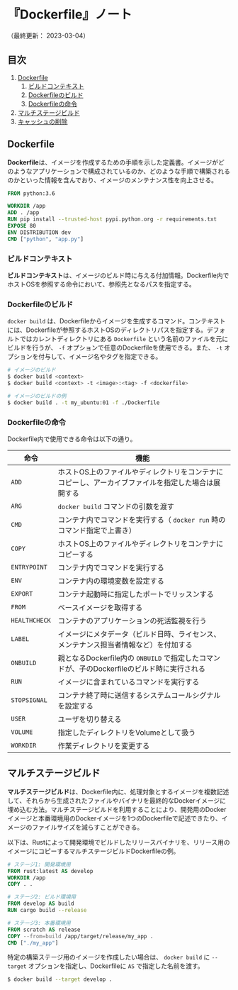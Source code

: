 # 『Dockerfile』ノート

（最終更新： 2023-03-04）


## 目次

1. [Dockerfile](#dockerfile)
	1. [ビルドコンテキスト](#ビルドコンテキスト)
	1. [Dockerfileのビルド](#dockerfileのビルド)
	1. [Dockerfileの命令](#dockerfileの命令)
1. [マルチステージビルド](#マルチステージビルド)
1. [キャッシュの削除](#キャッシュの削除)


## Dockerfile

**Dockerfile**は、イメージを作成するための手順を示した定義書。イメージがどのようなアプリケーションで構成されているのか、どのような手順で構築されるのかといった情報を含んでおり、イメージのメンテナンス性を向上させる。

```dockerfile
FROM python:3.6

WORKDIR /app
ADD . /app
RUN pip install --trusted-host pypi.python.org -r requirements.txt
EXPOSE 80
ENV DISTRIBUTION dev
CMD ["python", "app.py"]
```

### ビルドコンテキスト

**ビルドコンテキスト**は、イメージのビルド時に与える付加情報。Dockerfile内でホストOSを参照する命令において、参照先となるパスを指定する。

### Dockerfileのビルド

`docker build` は、Dockerfileからイメージを生成するコマンド。コンテキストには、Dockerfileが参照するホストOSのディレクトリパスを指定する。デフォルトではカレントディレクトリにある `Dockerfile` という名前のファイルを元にビルドを行うが、 `-f` オプションで任意のDockerfileを使用できる。また、 `-t` オプションを付与して、イメージ名やタグを指定できる。

```sh
# イメージのビルド
$ docker build <context>
$ docker build <context> -t <image>:<tag> -f <dockerfile>

# イメージのビルドの例
$ docker build . -t my_ubuntu:01 -f ./Dockerfile
```

### Dockerfileの命令

Dockerfile内で使用できる命令は以下の通り。

| 命令          | 機能                                                                                                |
| ------------- | --------------------------------------------------------------------------------------------------- |
| `ADD`         | ホストOS上のファイルやディレクトリをコンテナにコピーし、アーカイブファイルを指定した場合は展開する |
| `ARG`         | `docker build` コマンドの引数を渡す                                                                 |
| `CMD`         | コンテナ内でコマンドを実行する（ `docker run` 時のコマンド指定で上書き）                            |
| `COPY`        | ホストOS上のファイルやディレクトリをコンテナにコピーする                                            |
| `ENTRYPOINT`  | コンテナ内でコマンドを実行する                                                                      |
| `ENV`         | コンテナ内の環境変数を設定する                                                                      |
| `EXPORT`      | コンテナ起動時に指定したポートでリッスンする                                                        |
| `FROM`        | ベースイメージを取得する                                                                            |
| `HEALTHCHECK` | コンテナのアプリケーションの死活監視を行う                                                          |
| `LABEL`       | イメージにメタデータ（ビルド日時、ライセンス、メンテナンス担当者情報など）を付加する                |
| `ONBUILD`     | 親となるDockerfile内の `ONBUILD` で指定したコマンドが、子のDockerfileのビルド時に実行される         |
| `RUN`         | イメージに含まれているコマンドを実行する                                                            |
| `STOPSIGNAL`  | コンテナ終了時に送信するシステムコールシグナルを設定する                                            |
| `USER`        | ユーザを切り替える                                                                                  |
| `VOLUME`      | 指定したディレクトリをVolumeとして扱う                                                              |
| `WORKDIR`     | 作業ディレクトリを変更する                                                                          |


## マルチステージビルド

**マルチステージビルド**は、Dockerfile内に、処理対象とするイメージを複数記述して、それらから生成されたファイルやバイナリを最終的なDockerイメージに埋め込む方法。マルチステージビルドを利用することにより、開発用のDockerイメージと本番環境用のDockerイメージを1つのDockerfileで記述できたり、イメージのファイルサイズを減らすことができる。

以下は、Rustによって開発環境でビルドしたリリースバイナリを、リリース用のイメージにコピーするマルチステージビルドDockerfileの例。

```dockerfile
# ステージ1: 開発環境用
FROM rust:latest AS develop
WORKDIR /app
COPY . .

# ステージ2: ビルド環境用
FROM develop AS build
RUN cargo build --release

# ステージ3: 本番環境用
FROM scratch AS release
COPY --from=build /app/target/release/my_app .
CMD ["./my_app"]
```

特定の構築ステージ用のイメージを作成したい場合は、 `docker build` に `--target` オプションを指定し、Dockerfileに `AS` で指定した名前を渡す。

```sh
$ docker build --target develop .
```

